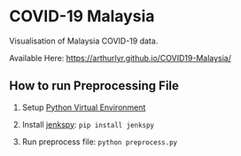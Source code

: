 # COVID-19 Malaysia

Visualisation of Malaysia COVID-19 data.

Available Here: https://arthurlyr.github.io/COVID19-Malaysia/

## How to run Preprocessing File

1. Setup <a href="https://docs.python.org/3/library/venv.html">Python Virtual Environment</a>

2. Install <a href="https://pypi.org/project/jenkspy/">jenkspy</a>: `pip install jenkspy`

3. Run preprocess file: `python preprocess.py`
